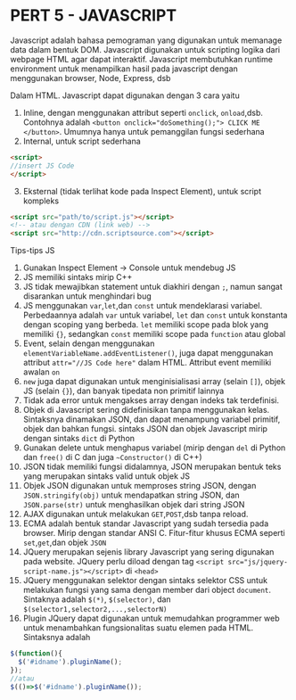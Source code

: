 # PERT 5 - JAVASCRIPT

Javascript adalah bahasa pemograman yang digunakan untuk memanage data dalam bentuk DOM. Javascript digunakan untuk scripting logika dari webpage HTML agar dapat interaktif. Javascript membutuhkan runtime environment untuk menampilkan hasil pada javascript dengan menggunakan browser, Node, Express, dsb

Dalam HTML. Javascript dapat digunakan dengan 3 cara yaitu

1. Inline, dengan menggunakan attribut seperti `onclick`, `onload`,dsb. Contohnya adalah `<button onclick="doSomething();"> CLICK ME </button>`. Umumnya hanya untuk pemanggilan fungsi sederhana
1. Internal, untuk script sederhana

````html
<script> 
//insert JS Code
</script>
````

3. Eksternal (tidak terlihat kode pada Inspect Element), untuk script kompleks

````html
<script src="path/to/script.js"></script>
<!-- atau dengan CDN (link web) -->
<script src="http://cdn.scriptsource.com"></script>
````

Tips-tips JS

1. Gunakan Inspect Element -> Console untuk mendebug JS
1. JS memiliki sintaks mirip C++
1. JS tidak mewajibkan statement untuk diakhiri dengan `;`, namun sangat disarankan untuk menghindari bug
1. JS menggunakan `var`,`let`,dan `const` untuk mendeklarasi variabel. Perbedaannya adalah `var` untuk variabel, `let` dan `const` untuk konstanta dengan scoping yang berbeda. `let` memiliki scope pada blok yang memiliki `{}`, sedangkan `const` memiliki scope pada `function` atau global
1. Event, selain dengan menggunakan `elementVariableName.addEventListener()`, juga dapat menggunakan attribut `attr="//JS Code here"` dalam HTML. Attribut event memiliki awalan `on`
1. `new` juga dapat digunakan untuk menginisialisasi array (selain `[]`), objek JS (selain `{}`), dan banyak tipedata non primitif lainnya
1. Tidak ada error untuk mengakses array dengan indeks tak terdefinisi.
1. Objek di Javascript sering didefinisikan tanpa menggunakan kelas. Sintaksnya dinamakan JSON, dan dapat menampung variabel primitif, objek dan bahkan fungsi. sintaks JSON dan objek Javascript mirip dengan sintaks `dict` di Python
1. Gunakan delete untuk menghapus variabel (mirip dengan `del` di Python dan `free()` di C dan juga `~Constructor()` di C++)
1. JSON tidak memiliki fungsi didalamnya, JSON merupakan bentuk teks yang merupakan sintaks valid untuk objek JS
1. Objek JSON digunakan untuk memproses string JSON, dengan `JSON.stringify(obj)` untuk mendapatkan string JSON, dan `JSON.parse(str)` untuk menghasilkan objek dari string JSON
1. AJAX digunakan untuk melakukan `GET`,`POST`,dsb tanpa reload.
1. ECMA adalah bentuk standar Javascript yang sudah tersedia pada browser. Mirip dengan standar ANSI C. Fitur-fitur khusus ECMA seperti `set`,`get`,dan objek `JSON`
1. JQuery merupakan sejenis library Javascript yang sering digunakan pada website. JQuery perlu diload dengan tag `<script src="js/jquery-script-name.js"></script>` di `<head>`
1. JQuery menggunakan selektor dengan sintaks selektor CSS untuk melakukan fungsi yang sama dengan member dari object `document`. Sintaknya adalah `$(*)`, `$(selector)`, dan `$(selector1,selector2,...,selectorN)`
1. Plugin JQuery dapat digunakan untuk memudahkan programmer web untuk menambahkan fungsionalitas suatu elemen pada HTML. Sintaksnya adalah

````js
$(function(){
  $('#idname').pluginName();
});
//atau
$(()=>$('#idname').pluginName());
````
